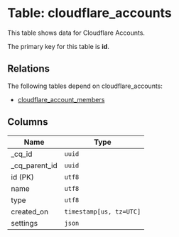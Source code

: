 # Table: cloudflare_accounts

This table shows data for Cloudflare Accounts.

The primary key for this table is **id**.

## Relations

The following tables depend on cloudflare_accounts:
  - [cloudflare_account_members](cloudflare_account_members)

## Columns

| Name          | Type          |
| ------------- | ------------- |
|_cq_id|`uuid`|
|_cq_parent_id|`uuid`|
|id (PK)|`utf8`|
|name|`utf8`|
|type|`utf8`|
|created_on|`timestamp[us, tz=UTC]`|
|settings|`json`|